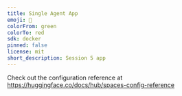 ```yaml
---
title: Single Agent App
emoji: 👀
colorFrom: green
colorTo: red
sdk: docker
pinned: false
license: mit
short_description: Session 5 app
---
```


Check out the configuration reference at https://huggingface.co/docs/hub/spaces-config-reference
